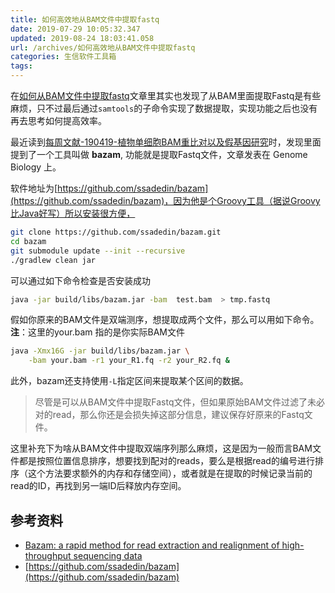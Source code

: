 ```yaml
---
title: 如何高效地从BAM文件中提取fastq
date: 2019-07-29 10:05:32.347
updated: 2019-08-24 18:03:41.058
url: /archives/如何高效地从BAM文件中提取fastq
categories: 生信软件工具箱
tags: 
---
```


在[如何从BAM文件中提取fastq](https://www.jianshu.com/p/368b9471656e)文章里其实也发现了从BAM里面提取Fastq是有些麻烦，只不过最后通过`samtools`的子命令实现了数据提取，实现功能之后也没有再去思考如何提高效率。

最近读到[每周文献-190419-植物单细胞BAM重比对以及假基因研究](https://www.jianshu.com/p/e866ae780e79)时，发现里面提到了一个工具叫做 **bazam**, 功能就是提取Fastq文件，文章发表在 Genome Biology 上。

软件地址为[https://github.com/ssadedin/bazam](https://github.com/ssadedin/bazam)，因为他是个Groovy工具（据说Groovy比Java好写）所以安装很方便，

```bash
git clone https://github.com/ssadedin/bazam.git
cd bazam
git submodule update --init --recursive
./gradlew clean jar
```

可以通过如下命令检查是否安装成功

```bash
java -jar build/libs/bazam.jar -bam  test.bam  > tmp.fastq
```

假如你原来的BAM文件是双端测序，想提取成两个文件，那么可以用如下命令。**注**：这里的your.bam 指的是你实际BAM文件

```bash
java -Xmx16G -jar build/libs/bazam.jar \
    -bam your.bam -r1 your_R1.fq -r2 your_R2.fq &
```

此外，bazam还支持使用`-L`指定区间来提取某个区间的数据。

> 尽管是可以从BAM文件中提取Fastq文件，但如果原始BAM文件过滤了未必对的read，那么你还是会损失掉这部分信息，建议保存好原来的Fastq文件。

这里补充下为啥从BAM文件中提取双端序列那么麻烦，这是因为一般而言BAM文件都是按照位置信息排序，想要找到配对的reads，要么是根据read的编号进行排序（这个方法要求额外的内存和存储空间），或者就是在提取的时候记录当前的read的ID，再找到另一端ID后释放内存空间。

## 参考资料

- [Bazam: a rapid method for read extraction and realignment of high-throughput sequencing data](https://genomebiology.biomedcentral.com/articles/10.1186/s13059-019-1688-1)
- [https://github.com/ssadedin/bazam](https://github.com/ssadedin/bazam)
